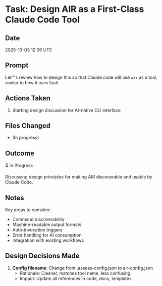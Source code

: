 # Task: Design AIR as a First-Class Claude Code Tool

## Date
2025-10-03 12:36 UTC

## Prompt
Let'''s review how to design this so that Claude code will use `air` as a tool, similar to how it uses `Bash`.

## Actions Taken
1. Starting design discussion for AI-native CLI interface

## Files Changed
- (In progress)

## Outcome
⏳ In Progress

Discussing design principles for making AIR discoverable and usable by Claude Code.

## Notes
Key areas to consider:
- Command discoverability
- Machine-readable output formats
- Auto-invocation triggers
- Error handling for AI consumption
- Integration with existing workflows

## Design Decisions Made

1. **Config filename**: Change from .assess-config.json to air-config.json
   - Rationale: Cleaner, matches tool name, less confusing
   - Impact: Update all references in code, docs, templates

